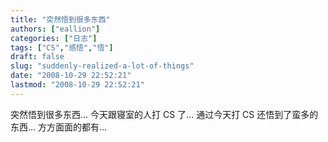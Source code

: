 ```yaml
---
title: "突然悟到很多东西"
authors: ["eallion"]
categories: ["日志"]
tags: ["CS","感悟","悟"]
draft: false
slug: "suddenly-realized-a-lot-of-things"
date: "2008-10-29 22:52:21"
lastmod: "2008-10-29 22:52:21"
---
```


突然悟到很多东西...
今天跟寝室的人打 CS 了...
通过今天打 CS 还悟到了蛮多的东西...
方方面面的都有...
